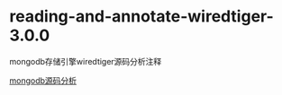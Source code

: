 # reading-and-annotate-wiredtiger-3.0.0
mongodb存储引擎wiredtiger源码分析注释  
  
  
[mongodb源码分析](https://github.com/y123456yz/reading-and-annotate-mongodb-3.6.1)<br />  

